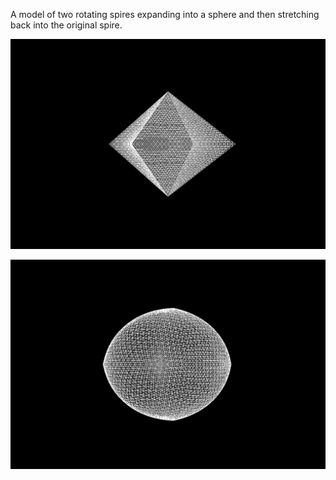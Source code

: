 A model of two rotating spires expanding into a sphere and then stretching back into the original spire.

![](https://github.com/ragoragino/opengl-tutorials/blob/master/pulsing-ball/visuals/snapshot_0.png?raw=true)

![](https://github.com/ragoragino/opengl-tutorials/blob/master/pulsing-ball/visuals/snapshot_2.png?raw=true)
